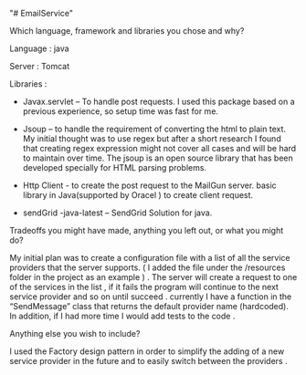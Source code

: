 "# EmailService" 

Which   language,   framework   and   libraries   you   chose   and   why?

Language : java 

Server : Tomcat

Libraries :

* Javax.servlet – To handle post requests. I used this package based on a previous experience, so setup time was fast for me. 

* Jsoup – to handle the requirement of converting the html to plain text. 
My initial thought was to use regex but after a short research I found that creating regex expression might not cover all cases and will be hard to maintain over time. The jsoup is an open source library that has been developed specially for HTML parsing problems.  

* Http Client - to create the post request to the MailGun server. basic library in Java(supported by Oracel ) to create client request.

* sendGrid -java-latest – SendGrid Solution for java.
    
Tradeoffs   you   might   have   made,   anything   you   left   out,   or   what   you   might   do? 

My initial plan was to create a configuration file with a list of all the service providers that the server supports. ( I added the file under the /resources folder in the project as an example ) .
The server will create a request to one of the services in the list  , if it fails the program will continue to the next service provider and so on until succeed .
currently I have a function in the “SendMessage”  class that returns the default provider name (hardcoded).  
In addition, if I had more time I would add tests to the code . 

Anything   else   you   wish   to   include?

I used the Factory design pattern in order to simplify the adding of a new service provider in the future
and to easily switch between the providers .



 
